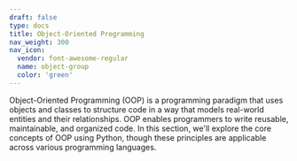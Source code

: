 ```yaml
---
draft: false
type: docs
title: Object-Oriented Programming
nav_weight: 300
nav_icon:
  vendor: font-awesome-regular
  name: object-group
  color: 'green'
---
```


Object-Oriented Programming (OOP) is a programming paradigm that uses objects and classes to structure code in a way that models real-world entities and their relationships. OOP enables programmers to write reusable, maintainable, and organized code. In this section, we'll explore the core concepts of OOP using Python, though these principles are applicable across various programming languages.

